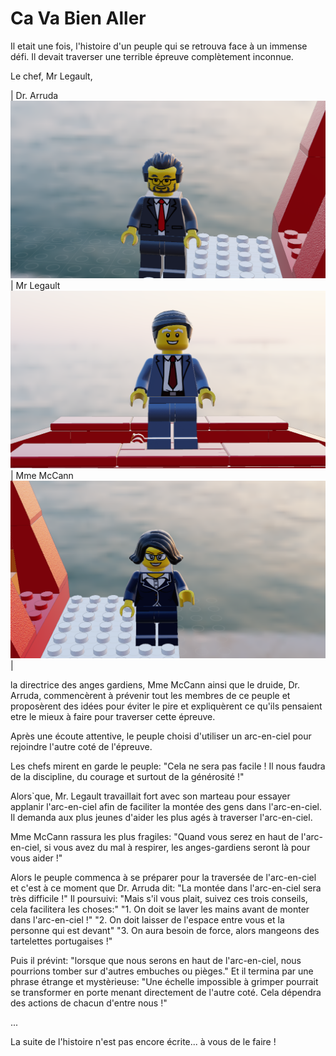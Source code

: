 # Ca Va Bien Aller

Il etait une fois, l'histoire d'un peuple qui se retrouva face à un immense défi. Il devait traverser une terrible épreuve complètement inconnue.

Le chef, Mr Legault, 

| Dr. Arruda ![Dr. Arruda][] | Mr Legault ![Mr Legault][] | Mme McCann ![Mme McCann][] |

[Dr. Arruda]: images/arruda.png "Dr. Arruda"
[Mme McCann]: images/mccann.png "McCann"
[Mr Legault]: images/legault.png "Mr Legault"

la directrice des anges gardiens, Mme McCann ainsi que le druide, Dr. Arruda, commencèrent à prévenir tout les membres de ce peuple et proposèrent des idées pour éviter le pire et expliquèrent ce qu'ils pensaient etre le mieux à faire pour traverser cette épreuve.

Après une écoute attentive, le peuple choisi d'utiliser un arc-en-ciel pour rejoindre l'autre coté de l'épreuve.

Les chefs mirent en garde le peuple: "Cela ne sera pas facile ! Il nous faudra de la discipline, du courage et surtout de la générosité !"

Alors`que, Mr. Legault travaillait fort avec son marteau pour essayer applanir l'arc-en-ciel afin de faciliter la montée des gens dans l'arc-en-ciel. Il demanda aux plus jeunes d'aider les plus agés à traverser l'arc-en-ciel.

Mme McCann rassura les plus fragiles: "Quand vous serez en haut de l'arc-en-ciel, si vous avez du mal à respirer, les anges-gardiens seront là pour vous aider !"

Alors le peuple commenca à se préparer pour la traversée de l'arc-en-ciel et c'est à ce moment que Dr. Arruda dit:
"La montée dans l'arc-en-ciel sera très difficile !"
Il poursuivi: "Mais s'il vous plait, suivez ces trois conseils, cela facilitera les choses:"
"1. On doit se laver les mains avant de monter dans l'arc-en-ciel !"
"2. On doit laisser de l'espace entre vous et la personne qui est devant"
"3. On aura besoin de force, alors mangeons des tartelettes portugaises !"


Puis il prévint: "lorsque que nous serons en haut de l'arc-en-ciel, nous pourrions tomber sur d'autres embuches ou pièges."
Et il termina par une phrase étrange et mystèrieuse:
"Une échelle impossible à grimper pourrait se transformer en porte menant directement de l'autre coté. Cela dépendra des actions de chacun d'entre nous !"

...

La suite de l'histoire n'est pas encore écrite... à vous de le faire !

